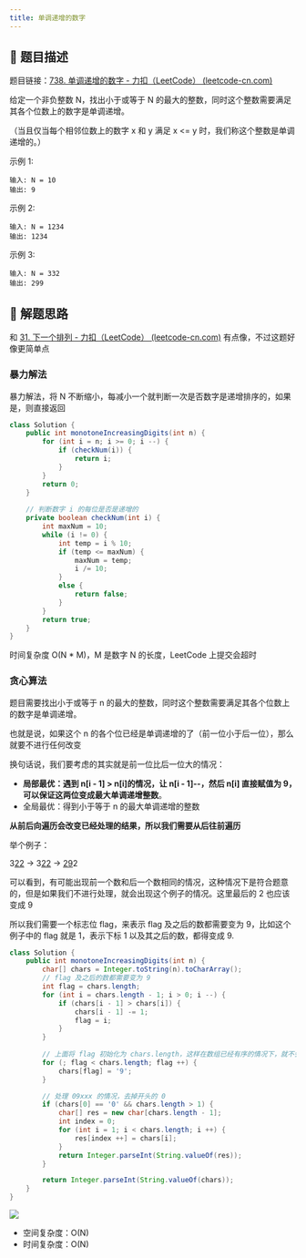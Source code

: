 ```yaml
---
title: 单调递增的数字
---
```


## 📃 题目描述

题目链接：[738. 单调递增的数字 - 力扣（LeetCode） (leetcode-cn.com)](https://leetcode-cn.com/problems/monotone-increasing-digits/)

给定一个非负整数 N，找出小于或等于 N 的最大的整数，同时这个整数需要满足其各个位数上的数字是单调递增。

（当且仅当每个相邻位数上的数字 x 和 y 满足 x <= y 时，我们称这个整数是单调递增的。）

示例 1:

```
输入: N = 10
输出: 9
```

示例 2:

```
输入: N = 1234
输出: 1234
```

示例 3:

```
输入: N = 332
输出: 299
```



## 🔔 解题思路

和 [31. 下一个排列 - 力扣（LeetCode） (leetcode-cn.com)](https://leetcode-cn.com/problems/next-permutation/) 有点像，不过这题好像更简单点

### 暴力解法

暴力解法，将 N 不断缩小，每减小一个就判断一次是否数字是递增排序的，如果是，则直接返回

```java
class Solution {
    public int monotoneIncreasingDigits(int n) {
        for (int i = n; i >= 0; i --) {
            if (checkNum(i)) {
                return i;
            }
        }
        return 0;
    }
	
    // 判断数字 i 的每位是否是递增的
    private boolean checkNum(int i) {
        int maxNum = 10;
        while (i != 0) {
            int temp = i % 10;
            if (temp <= maxNum) {
                maxNum = temp;
                i /= 10;
            }
            else {
                return false;
            }
        }
        return true;
    }
}
```

时间复杂度 O(N * M)，M 是数字 N 的长度，LeetCode 上提交会超时

### 贪心算法

题目需要找出小于或等于 n 的最大的整数，同时这个整数需要满足其各个位数上的数字是单调递增。

也就是说，如果这个 n 的各个位已经是单调递增的了（前一位小于后一位），那么就要不进行任何改变

换句话说，我们要考虑的其实就是前一位比后一位大的情况：

- **局部最优：遇到 n[i - 1] > n[i]的情况，让 n[i - 1]--，然后 n[i] 直接赋值为 9，可以保证这两位变成最大单调递增整数**。
- 全局最优：得到小于等于 n 的最大单调递增的整数

**从前后向遍历会改变已经处理的结果，所以我们需要从后往前遍历**

举个例子：

3<u>22</u> -> 3<u>22</u> -> <u>29</u>2

可以看到，有可能出现前一个数和后一个数相同的情况，这种情况下是符合题意的，但是如果我们不进行处理，就会出现这个例子的情况。这里最后的 2 也应该变成 9

所以我们需要一个标志位 flag，来表示 flag 及之后的数都需要变为 9，比如这个例子中的 flag 就是 1，表示下标 1 以及其之后的数，都得变成 9.


```java
class Solution {
    public int monotoneIncreasingDigits(int n) {
        char[] chars = Integer.toString(n).toCharArray();
        // flag 及之后的数都需要变为 9
        int flag = chars.length; 
        for (int i = chars.length - 1; i > 0; i --) {
            if (chars[i - 1] > chars[i]) {
                chars[i - 1] -= 1;
                flag = i;
            }
        }
		
        // 上面将 flag 初始化为 chars.length，这样在数组已经有序的情况下，就不会在进入下面的逻辑了
        for (; flag < chars.length; flag ++) {
            chars[flag] = '9';
        }

        // 处理 09xxx 的情况，去掉开头的 0
        if (chars[0] == '0' && chars.length > 1) {
            char[] res = new char[chars.length - 1];
            int index = 0;
            for (int i = 1; i < chars.length; i ++) {
                res[index ++] = chars[i];
            }
            return Integer.parseInt(String.valueOf(res));
        }

        return Integer.parseInt(String.valueOf(chars));
    }
}
```

![](https://gitee.com/veal98/images/raw/master/img/20220119153626.png)

- 空间复杂度：O(N)
- 时间复杂度：O(N)

